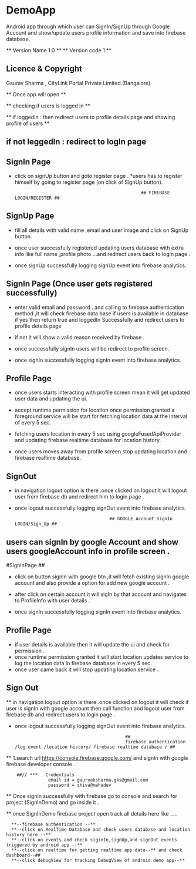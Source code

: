 # DemoApp
Android app through which user can SignIn/SignUp through Google Account and show/update users profile information and save into firebase database.

** Version Name 1.0  **
** Version code 1 **

## Licence & Copyright ##

 Gaurav Sharma , CityLink Portal Private Limited.(Bangalore)

 **
   Once app will open    **

 **  checking if users is logged in **

 ** if loggedIn : then redirect users to profile details page and showing profile of users **

 ## if not leggedIn : redirect to logIn page



## SignIn Page ##

 * click on signUp button and goto register page .
 *users has to register himself by going to register page (on click of SignUp button).


                                                       ## FIREBASE LOGIN/REGISTER ##

 ## SignUp Page ##

 * fill all  details with valid name ,email and user image and click on SignUp button.
 * once user successfully registered  updating users database with extra info like full name ,profile photo ...and redirect  users back to login page .

  * once signUp  successfully logging  signUp event into firebase analytics.


 ## SignIn Page (Once user gets registered successfully) ##

  * enter valid  email and password . and calling to firebase authentication method ,it will check firebase data base if users is available in database if yes then return true and  loggedIn Successfully and redirect users to profile details page

  * if not it will show a valid reason received by firebase .
  * once successfully signIn users will be redirect to profile screen.
   * once signIn successfully logging signIn event into firebase analytics.

 ## Profile Page

  * once users starts  interacting  with profile screen mean it will get updated user data and updating the ui.
  * accept runtime permission for location once permission granted a foreground service will be start for fetching location data at the interval of every 5 sec.

  * fetching users location in every 5 sec using googleFusedApiProvider and updating firebase realtime database for location history.

  * once users moves away from profile screen  stop updating location and firebase realtime database.

  ## SignOut ##

  * in navigation logout option is there .once clicked on logout it will logout user from firebase db and redirect him to login page .
   * once logout successfully logging signOut  event into firebase analytics.


                                             ## GOOGLE Account SignIn LOGIN/Sign_Up ##


## users can signIn by google Account and show users googleAccount info in profile screen .

#SignInPage ##

 * click on button signIn with google btn ,it will fetch existing signIn google account and also provide a option for add new google account .

 * after click on certain account it will sigIn by that account and navigates to ProfileInfo with user details .

  * once signIn successfully logging signIn event into firebase analytics.

 ## Profile Page ##

 * if user details is available then it will update the ui and check for permission .
 * once runtime permission granted it will start location updates service to log the location data in firebase database  in every 5 sec.
 * once user came back it will stop updating location service .


 ## Sign Out  ##

 ** in navigation logout option is there .once clicked on logout it will check if user is signIn  with  google account then call function and
 logout user from firebase db and redirect users  to login page .

 * once logout successfully logging signOut  event into firebase analytics.



                                                 ##
                                                 firebase authentication /log event /location history/ firebase realtime database / ##


  ** 1.search url  https://console.firebase.google.com/       and signIn with google firebase developer console .

        ##// ***   Credentials
                    email id = gaurvaksharma.gks@gmail.com
                    password = shiva@mahadev

   **     Once signIn successfully with firebase go to console and search for project (SignInDemo) and go inside it .

   ** once SignInDemo firebase project open track all details here like .....

      **--firebase authentication --**
      **--click on RealTime Database and check users database and location history here --**
      **--click on events and check siginIn,signUp,and signOut events triggered by android app --**
      **--click on realtime for getting realtime app data--** and check dashboard--##
      **--click debugView for tracking DebugView of android demo app--**











